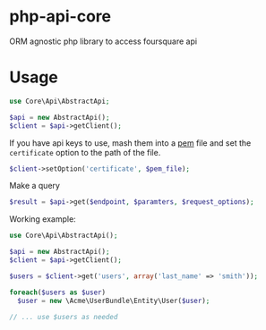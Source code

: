 php-api-core
==================

ORM agnostic php library to access foursquare api

Usage
=============
```php
use Core\Api\AbstractApi;

$api = new AbstractApi();
$client = $api->getClient();
```

If you have api keys to use, mash them into a [pem](google.com) file and 
set the `certificate` option to the path  of the file.
```php
$client->setOption('certificate', $pem_file);
```

Make a query
```php
$result = $api->get($endpoint, $paramters, $request_options);
```

Working example:
```php
use Core\Api\AbstractApi();

$api = new AbstractApi();
$client = $api->getClient();

$users = $client->get('users', array('last_name' => 'smith'));

foreach($users as $user)
  $user = new \Acme\UserBundle\Entity\User($user);

// ... use $users as needed
```